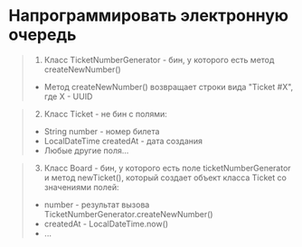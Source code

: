 # Напрограммировать электронную очередь

> 1. Класс TicketNumberGenerator - бин, у которого есть метод createNewNumber()
> * Метод createNewNumber() возвращает строки вида "Ticket #X", где X - UUID

>2. Класс Ticket - не бин с полями:
> * String number - номер билета
> * LocalDateTime createdAt - дата создания
> * Любые другие поля...

> 3. Класс Board - бин, у которого есть поле ticketNumberGenerator и метод newTicket(),
который создает объект класса Ticket со значениями полей:
> * number - результат вызова TicketNumberGenerator.createNewNumber()
> * createdAt - LocalDateTime.now()
> * ...